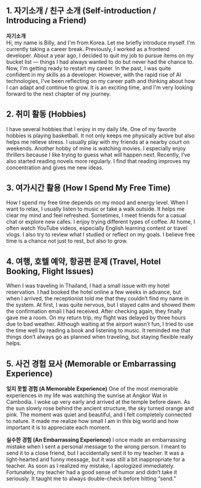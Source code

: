## 1. 자기소개 / 친구 소개 (Self-introduction / Introducing a Friend)

**자기소개**  
Hi, my name is Billy, and I'm from Korea. Let me briefly introduce myself. I'm currently taking a career break. Previously, I worked as a frontend developer.
About a year ago, I decided to quit my job to pursue items on my bucket list — things I had always wanted to do but never had the chance to.
Now, I'm getting ready to restart my career. In the past, I was quite confident in my skills as a developer. However, with the rapid rise of AI technologies, I've been reflecting on my career path and thinking about how I can adapt and continue to grow.
It is an exciting time, and I'm very looking forward to the next chapter of my journey.

## 2. 취미 활동 (Hobbies)

I have several hobbies that I enjoy in my daily life. One of my favorite hobbies is playing basketball. It not only keeps me physically active but also helps me relieve stress. I usually play with my friends at a nearby court on weekends.
Another hobby of mine is watching movies. I especially enjoy thrillers because I like trying to guess what will happen next. Recently, I’ve also started reading novels more regularly. I find that reading improves my concentration and gives me new ideas.

## 3. 여가시간 활용 (How I Spend My Free Time)

How I spend my free time depends on my mood and energy level. When I want to relax, I usually listen to music or take a walk outside. It helps me clear my mind and feel refreshed.
Sometimes, I meet friends for a casual chat or explore new cafes. I enjoy trying different types of coffee. At home, I often watch YouTube videos, especially English learning content or travel vlogs. I also try to review what I studied or reflect on my goals. I believe free time is a chance not just to rest, but also to grow.




## 4. 여행, 호텔 예약, 항공편 문제 (Travel, Hotel Booking, Flight Issues)

When I was traveling in Thailand, I had a small issue with my hotel reservation. I had booked the hotel online a few weeks in advance, but when I arrived, the receptionist told me that they couldn’t find my name in the system.
At first, I was quite nervous, but I stayed calm and showed them the confirmation email I had received. After checking again, they finally gave me a room.
On my return trip, my flight was delayed by three hours due to bad weather. Although waiting at the airport wasn’t fun, I tried to use the time well by reading a book and listening to music. It reminded me that things don’t always go as planned when traveling, but staying flexible really helps.

## 5. 사건 경험 묘사 (Memorable or Embarrassing Experience)

**잊지 못할 경험 (A Memorable Experience)**
One of the most memorable experiences in my life was watching the sunrise at Angkor Wat in Cambodia. I woke up very early and arrived at the temple before dawn. As the sun slowly rose behind the ancient structure, the sky turned orange and pink.
The moment was quiet and beautiful, and I felt completely connected to nature. It made me realize how small I am in this big world and how important it is to appreciate each moment.

**실수한 경험 (An Embarrassing Experience)**
I once made an embarrassing mistake when I sent a personal message to the wrong person. I meant to send it to a close friend, but I accidentally sent it to my teacher.
It was a light-hearted and funny message, but it was still a bit inappropriate for a teacher. As soon as I realized my mistake, I apologized immediately. Fortunately, my teacher had a good sense of humor and didn’t take it seriously. It taught me to always double-check before hitting “send.”

